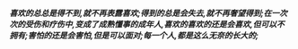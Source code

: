 ***喜欢的总总是得不到,就不再表露喜欢;得到的总是会失去,就不再奢望得到;在一次次的受伤和疗伤中,变成了成熟懂事的成年人,喜欢的喜欢的还是会喜欢,但可以不拥有;害怕的还是会害怕,但是可以面对;每一个人,都是这么无奈的长大的;***